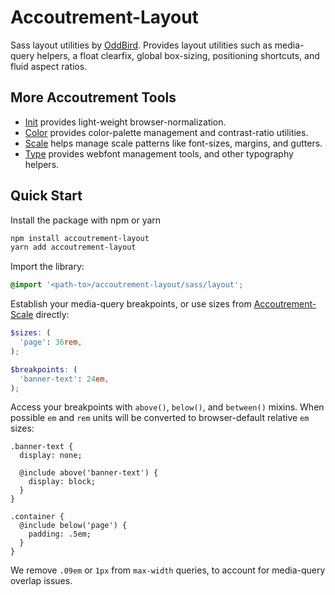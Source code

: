 Accoutrement-Layout
===================

Sass layout utilities
by [OddBird][oddbird].
Provides layout utilities
such as media-query helpers,
a float clearfix,
global box-sizing,
positioning shortcuts,
and fluid aspect ratios.

[oddbird]: http://oddbird.net/


More Accoutrement Tools
-----------------------

- [Init](http://oddbird.net/accoutrement-init/)
  provides light-weight browser-normalization.
- [Color](http://oddbird.net/accoutrement-color/)
  provides color-palette management and contrast-ratio utilities.
- [Scale](http://oddbird.net/accoutrement-scale/)
  helps manage scale patterns like font-sizes, margins, and gutters.
- [Type](http://oddbird.net/accoutrement-type/)
  provides webfont management tools,
  and other typography helpers.


Quick Start
-----------

Install the package with npm or yarn

```bash
npm install accoutrement-layout
yarn add accoutrement-layout
```

Import the library:

```scss
@import '<path-to>/accoutrement-layout/sass/layout';
```

Establish your media-query breakpoints,
or use sizes from [Accoutrement-Scale][scale] directly:

```scss
$sizes: (
  'page': 36rem,
);

$breakpoints: (
  'banner-text': 24em,
);
```

Access your breakpoints with
`above()`, `below()`, and `between()` mixins.
When possible `em` and `rem` units will be converted to
browser-default relative `em` sizes:

```
.banner-text {
  display: none;

  @include above('banner-text') {
    display: block;
  }
}

.container {
  @include below('page') {
    padding: .5em;
  }
}
```

We remove `.09em` or `1px`
from `max-width` queries,
to account for media-query overlap issues.

[scale]: http://oddbird.net/accoutrement-scale/sassdoc/
